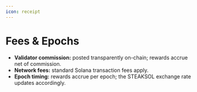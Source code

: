 ```yaml
---
icon: receipt
---
```


# Fees & Epochs

* **Validator commission:** posted transparently on-chain; rewards accrue net of commission.
* **Network fees:** standard Solana transaction fees apply.
* **Epoch timing:** rewards accrue per epoch; the STEAKSOL exchange rate updates accordingly.
